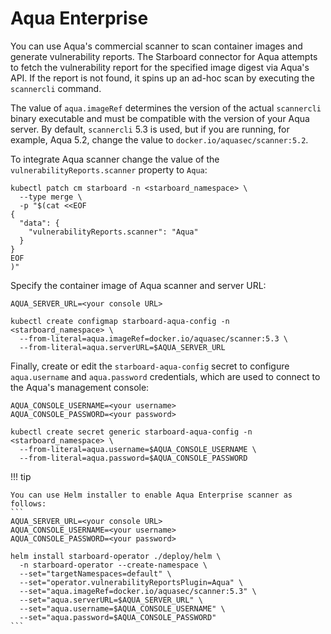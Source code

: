 # Aqua Enterprise

You can use Aqua's commercial scanner to scan container images and generate vulnerability reports. The Starboard
connector for Aqua attempts to fetch the vulnerability report for the specified image digest via Aqua's API.
If the report is not found, it spins up an ad-hoc scan by executing the `scannercli` command.

The value of `aqua.imageRef` determines the version of the actual `scannercli` binary executable and must be
compatible with the version of your Aqua server. By default, `scannercli` 5.3 is used, but if you are running,
for example, Aqua 5.2, change the value to `docker.io/aquasec/scanner:5.2`.

To integrate Aqua scanner change the value of the `vulnerabilityReports.scanner` property to `Aqua`:

```
kubectl patch cm starboard -n <starboard_namespace> \
  --type merge \
  -p "$(cat <<EOF
{
  "data": {
    "vulnerabilityReports.scanner": "Aqua"
  }
}
EOF
)"
```

Specify the container image of Aqua scanner and server URL:

```
AQUA_SERVER_URL=<your console URL>

kubectl create configmap starboard-aqua-config -n <starboard_namespace> \
  --from-literal=aqua.imageRef=docker.io/aquasec/scanner:5.3 \
  --from-literal=aqua.serverURL=$AQUA_SERVER_URL
```

Finally, create or edit the `starboard-aqua-config` secret to configure `aqua.username` and `aqua.password` credentials,
which are used to connect to the Aqua's management console:

```
AQUA_CONSOLE_USERNAME=<your username>
AQUA_CONSOLE_PASSWORD=<your password>

kubectl create secret generic starboard-aqua-config -n <starboard_namespace> \
  --from-literal=aqua.username=$AQUA_CONSOLE_USERNAME \
  --from-literal=aqua.password=$AQUA_CONSOLE_PASSWORD
```

!!! tip

    You can use Helm installer to enable Aqua Enterprise scanner as follows:
    ```
    AQUA_SERVER_URL=<your console URL>
    AQUA_CONSOLE_USERNAME=<your username>
    AQUA_CONSOLE_PASSWORD=<your password>

    helm install starboard-operator ./deploy/helm \
      -n starboard-operator --create-namespace \
      --set="targetNamespaces=default" \
      --set="operator.vulnerabilityReportsPlugin=Aqua" \
      --set="aqua.imageRef=docker.io/aquasec/scanner:5.3" \
      --set="aqua.serverURL=$AQUA_SERVER_URL" \
      --set="aqua.username=$AQUA_CONSOLE_USERNAME" \
      --set="aqua.password=$AQUA_CONSOLE_PASSWORD"
    ```
